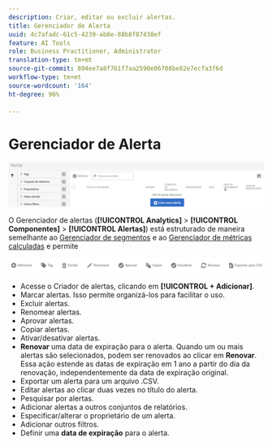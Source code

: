```yaml
---
description: Criar, editar ou excluir alertas.
title: Gerenciador de Alerta
uuid: 4c7afadc-61c5-4239-ab8e-88b8f87438ef
feature: AI Tools
role: Business Practitioner, Administrator
translation-type: tm+mt
source-git-commit: 894ee7a8f761f7aa2590e06708be82e7ecfa3f6d
workflow-type: tm+mt
source-wordcount: '164'
ht-degree: 96%

---
```



# Gerenciador de Alerta

![](assets/alert-manager.png)

O Gerenciador de alertas (**[!UICONTROL Analytics]** > **[!UICONTROL Componentes]** > **[!UICONTROL Alertas]**) está estruturado de maneira semelhante ao [Gerenciador de segmentos](https://docs.adobe.com/content/help/pt-BR/analytics/components/segmentation/segmentation-workflow/seg-manage.html) e ao [Gerenciador de métricas calculadas](https://docs.adobe.com/content/help/pt-BR/analytics/components/calculated-metrics/calcmetric-workflow/cm-manager.html) e permite

![](assets/alert-manager-tasks.png)

* Acesse o Criador de alertas, clicando em **[!UICONTROL + Adicionar]**.
* Marcar alertas. Isso permite organizá-los para facilitar o uso.
* Excluir alertas.
* Renomear alertas.
* Aprovar alertas.
* Copiar alertas.
* Ativar/desativar alertas.
* **Renovar** uma data de expiração para o alerta. Quando um ou mais alertas são selecionados, podem ser renovados ao clicar em **Renovar**. Essa ação estende as datas de expiração em 1 ano a partir do dia da renovação, independentemente da data de expiração original.
* Exportar um alerta para um arquivo .CSV.
* Editar alertas ao clicar duas vezes no título do alerta.
* Pesquisar por alertas.
* Adicionar alertas a outros conjuntos de relatórios.
* Especificar/alterar o proprietário de um alerta.
* Adicionar outros filtros.
* Definir uma **data de expiração** para o alerta.

